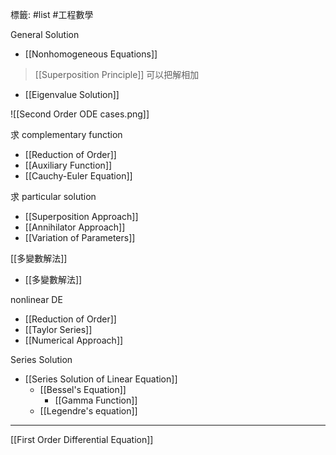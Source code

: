 標籤: #list #工程數學 

General Solution
- [[Nonhomogeneous Equations]]

> [[Superposition Principle]]
> 可以把解相加

- [[Eigenvalue Solution]]

![[Second Order ODE cases.png]]

求 complementary function
- [[Reduction of Order]]
- [[Auxiliary Function]]
- [[Cauchy-Euler Equation]]

求 particular solution
- [[Superposition Approach]]
- [[Annihilator Approach]]
- [[Variation of Parameters]]

[[多變數解法]]
- [[多變數解法]]

nonlinear DE
- [[Reduction of Order]]
- [[Taylor Series]]
- [[Numerical Approach]]

Series Solution
- [[Series Solution of Linear Equation]]
  - [[Bessel's Equation]]
    - [[Gamma Function]]
  - [[Legendre's equation]]

---

[[First Order Differential Equation]]